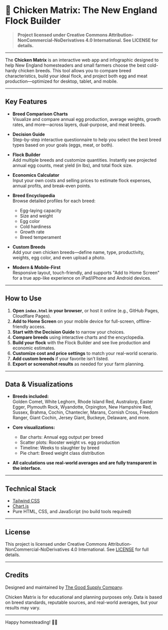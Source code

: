 # 🐔 Chicken Matrix: The New England Flock Builder

> **Project licensed under Creative Commons Attribution-NonCommercial-NoDerivatives 4.0 International. See LICENSE for details.**

---

The **Chicken Matrix** is an interactive web app and infographic designed to help New England homesteaders and small farmers choose the best cold-hardy chicken breeds. This tool allows you to compare breed characteristics, build your ideal flock, and project both egg and meat production—optimized for desktop, tablet, and mobile.

---

## Key Features

- **Breed Comparison Charts**  
  Visualize and compare annual egg production, average weights, growth rates, and more—across layers, dual-purpose, and meat breeds.

- **Decision Guide**  
  Step-by-step interactive questionnaire to help you select the best breed types based on your goals (eggs, meat, or both).

- **Flock Builder**  
  Add multiple breeds and customize quantities. Instantly see projected annual egg counts, meat yield (in lbs), and total flock size.

- **Economics Calculator**  
  Input your own costs and selling prices to estimate flock expenses, annual profits, and break-even points.

- **Breed Encyclopedia**  
  Browse detailed profiles for each breed:  
  - Egg-laying capacity  
  - Size and weight  
  - Egg color  
  - Cold hardiness  
  - Growth rate  
  - Breed temperament

- **Custom Breeds**  
  Add your own chicken breeds—define name, type, productivity, weights, egg color, and even upload a photo.

- **Modern & Mobile-First**  
  Responsive layout, touch-friendly, and supports "Add to Home Screen" for a true app-like experience on iPad/iPhone and Android devices.

---

## How to Use

1. **Open `index.html` in your browser**, or host it online (e.g., GitHub Pages, Cloudflare Pages).
2. **Add to Home Screen** on your mobile device for full-screen, offline-friendly access.
3. **Start with the Decision Guide** to narrow your choices.
4. **Compare breeds** using interactive charts and the encyclopedia.
5. **Build your flock** with the Flock Builder and see live production and economic estimates.
6. **Customize cost and price settings** to match your real-world scenario.
7. **Add custom breeds** if your favorite isn’t listed.
8. **Export or screenshot results** as needed for your farm planning.

---

## Data & Visualizations

- **Breeds included:**  
  Golden Comet, White Leghorn, Rhode Island Red, Australorp, Easter Egger, Plymouth Rock, Wyandotte, Orpington, New Hampshire Red, Sussex, Brahma, Cochin, Chantecler, Marans, Cornish Cross, Freedom Ranger, Giant Cochin, Jersey Giant, Buckeye, Delaware, and more.

- **Core visualizations:**  
  - Bar charts: Annual egg output per breed  
  - Scatter plots: Rooster weight vs. egg production  
  - Timeline: Weeks to slaughter by breed  
  - Pie chart: Breed weight class distribution

- **All calculations use real-world averages and are fully transparent in the interface.**

---

## Technical Stack

- [Tailwind CSS](https://tailwindcss.com/)  
- [Chart.js](https://www.chartjs.org/)  
- Pure HTML, CSS, and JavaScript (no build tools required)

---

## License

This project is licensed under Creative Commons Attribution-NonCommercial-NoDerivatives 4.0 International. See [LICENSE](LICENSE) for full details.

---

## Credits

Designed and maintained by [The Good Supply Company](https://thegoodsupply.farm/).

Chicken Matrix is for educational and planning purposes only. Data is based on breed standards, reputable sources, and real-world averages, but your results may vary.

---

Happy homesteading! 🐓🌱
